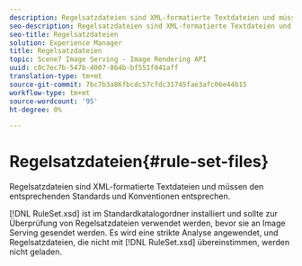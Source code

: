 ```yaml
---
description: Regelsatzdateien sind XML-formatierte Textdateien und müssen den entsprechenden Standards und Konventionen entsprechen.
seo-description: Regelsatzdateien sind XML-formatierte Textdateien und müssen den entsprechenden Standards und Konventionen entsprechen.
seo-title: Regelsatzdateien
solution: Experience Manager
title: Regelsatzdateien
topic: Scene7 Image Serving - Image Rendering API
uuid: c0c7ec7b-547b-4007-864b-bf551f041aff
translation-type: tm+mt
source-git-commit: 7bc7b3a86fbcdc57cfdc31745fae3afc06e44b15
workflow-type: tm+mt
source-wordcount: '95'
ht-degree: 0%

---
```



# Regelsatzdateien{#rule-set-files}

Regelsatzdateien sind XML-formatierte Textdateien und müssen den entsprechenden Standards und Konventionen entsprechen.

[!DNL RuleSet.xsd] ist im Standardkatalogordner installiert und sollte zur Überprüfung von Regelsatzdateien verwendet werden, bevor sie an Image Serving gesendet werden. Es wird eine strikte Analyse angewendet, und Regelsatzdateien, die nicht mit [!DNL RuleSet.xsd] übereinstimmen, werden nicht geladen.